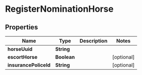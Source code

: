 

# RegisterNominationHorse


## Properties

Name | Type | Description | Notes
------------ | ------------- | ------------- | -------------
**horseUuid** | **String** |  | 
**escortHorse** | **Boolean** |  |  [optional]
**insurancePoliceId** | **String** |  |  [optional]



